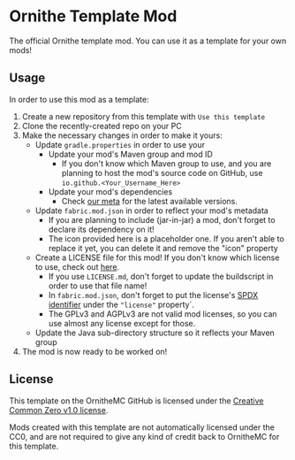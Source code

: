 # Ornithe Template Mod

The official Ornithe template mod. You can use it as a template for your own mods!

## Usage

In order to use this mod as a template:

1. Create a new repository from this template with `Use this template`
2. Clone the recently-created repo on your PC
3. Make the necessary changes in order to make it yours:
    - Update `gradle.properties` in order to use your 
        - Update your mod's Maven group and mod ID
            - If you don't know which Maven group to use, and you are planning to host the mod's source code on GitHub, use `io.github.<Your_Username_Here>`
        - Update your mod's dependencies
            - Check [our meta](https://meta.ornithemc.net/v3/versions) for the latest available versions.
    - Update `fabric.mod.json` in order to reflect your mod's metadata
        - If you are planning to include (jar-in-jar) a mod, don't forget to declare its dependency on it!
        - The icon provided here is a placeholder one. If you aren't able to replace it yet, you can delete it and remove the "icon" property
    - Create a LICENSE file for this mod! If you don't know which license to use, check out [here](https://choosealicense.com/).
        - If you use `LICENSE.md`, don't forget to update the buildscript in order to use that file name!
        - In `fabric.mod.json`, don't forget to put the license's [SPDX identifier](https://spdx.org/licenses/) under the `"license"` property`.
        - The GPLv3 and AGPLv3 are not valid mod licenses, so you can use almost any license except for those.
    - Update the Java sub-directory structure so it reflects your Maven group
4. The mod is now ready to be worked on!

## License

This template on the OrnitheMC GitHub is licensed under the [Creative Common Zero v1.0 license](./LICENSE-TEMPLATE.md).

Mods created with this template are not automatically licensed under the CC0, and are not required to give any kind of credit back to OrnitheMC for this template.
